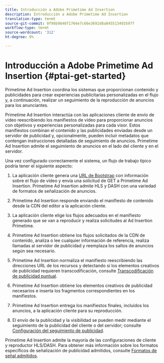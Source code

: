 ```yaml
---
title: Introducción a Adobe Primetime Ad Insertion
description: Introducción a Adobe Primetime Ad Insertion
translation-type: tm+mt
source-git-commit: 0f98b9848f1764e7c66e3692d8a845513493597f
workflow-type: tm+mt
source-wordcount: '312'
ht-degree: 0%

---
```



# Introducción a Adobe Primetime Ad Insertion {#ptai-get-started}

Primetime Ad Insertion coordina los sistemas que proporcionan contenido y publicidades para crear experiencias publicitarias personalizadas en el flujo y, a continuación, realizar un seguimiento de la reproducción de anuncios para los anunciantes.

Primetime Ad Insertion interactúa con las aplicaciones cliente de envío de vídeo reescribiendo los manifiestos de vídeo para proporcionar anuncios con objetivos y experiencias personalizadas para cada visor. Estos manifiestos combinan el contenido y las publicidades enviadas desde un servidor de publicidad y, opcionalmente, pueden incluir metadatos que contengan instrucciones detalladas de seguimiento de anuncios. Primetime Ad Insertion admite el seguimiento de anuncios en el lado del cliente y en el servidor.

Una vez configurado correctamente el sistema, un flujo de trabajo típico podría tener el siguiente aspecto:

1. La aplicación cliente genera una [URL de Bootstrap](/help/primetime-ad-insertion/technical-reference/bootstrap-api.md) con información sobre el flujo de vídeo y envía una solicitud de GET a Primetime Ad Insertion.  Primetime Ad Insertion admite HLS y DASH con una variedad de formatos de señalización de anuncios.

1. Primetime Ad Insertion responde enviando el manifiesto de contenido desde la CDN del editor a la aplicación cliente.

1. La aplicación cliente elige los flujos adecuados en el manifiesto generado que se van a reproducir y realiza solicitudes al Ad Insertion Primetime.

1. Primetime Ad Insertion obtiene los flujos solicitados de la CDN de contenido, analiza o lee cualquier información de referencia, realiza llamadas al servidor de publicidad y reemplaza los saltos de anuncios según sea necesario.

1. Primetime Ad Insertion normaliza el manifiesto reescribiendo las direcciones URL de los recursos y detectando si los elementos creativos de publicidad requieren transcodificación, consulte [Transcodificación de publicidad puntual](/help/primetime-ad-insertion/just-in-time-transcoding/jit-transcoding-overview.md).

1. Primetime Ad Insertion obtiene los elementos creativos de publicidad necesarios e inserta los fragmentos correspondientes en los manifiestos.

1. Primetime Ad Insertion entrega los manifiestos finales, incluidos los anuncios, a la aplicación cliente para su reproducción.

1. El envío de la publicidad y la visibilidad se pueden medir mediante el seguimiento de la publicidad del cliente o del servidor; consulte [Configuración del seguimiento de publicidad](/help/primetime-ad-insertion/getting-started/set-up-ad-tracking.md).

Primetime Ad Insertion admite la mayoría de las configuraciones de cliente y reproductor HLS/DASH. Para obtener más información sobre los formatos específicos de señalización de publicidad admitidos, consulte [Formatos de señal admitidos](/help/primetime-ad-insertion/getting-started/ad-insertion-live-linear-stream.md).
